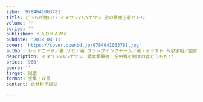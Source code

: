 ```yaml
---
isbn: '9784041063781'
title: どっちが強い!? イヌワシvsハゲワシ 空の最強王者バトル
volume: ''
series: ''
publisher: ＫＡＤＫＡＷＡ
pubdate: '2018-04-11'
cover: 'https://cover.openbd.jp/9784041063781.jpg'
author: レッドコード／著 リセ／著 ブラックインクチーム／著・イラスト 今泉忠明／監修
description: イヌワシvsハゲワシ、猛禽類最強！空中戦を制すのはどっちだ!?
price: '960'
genre: ''
target: 児童
format: 全集・双書
content: 自然科学総記

---
```

